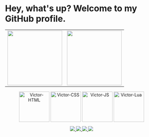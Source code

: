 # Hey, what's up? Welcome to my GitHub profile.

<table>
  <tr>
    <td>
      <img height="180em" src="https://github-readme-stats.vercel.app/api?username=victordev3&show_icons=true&theme=tokyonight&include_all_commits=true&count_private=true"/>
    </td>
    <td>
      <img height="180em" src="https://github-readme-stats.vercel.app/api/top-langs/?username=victordev3&layout=compact&langs_count=6&theme=tokyonight"/>
    </td>
  </tr>
</table>

<!-- ÍCONES = -->
<p align="center">
  <img align="center" alt="Victor-HTML" width="100" src="https://img.icons8.com/color/2x/html-5.png"/>
  <img align="center" alt="Victor-CSS" width="100" src="https://img.icons8.com/color/2x/css3.png"/>
  <img align="center" alt="Victor-JS" width="100" src="https://static.vecteezy.com/system/resources/previews/027/127/560/non_2x/javascript-logo-javascript-icon-transparent-free-png.png"/>
  <img align="center" alt="Victor-Lua" width="100" src="https://cdn.jsdelivr.net/gh/devicons/devicon@latest/icons/lua/lua-original.svg"/>
</p>

<!-- = SOCIAIS -->
<div align="center"> 
  <a href="https://www.instagram.com/_leehxd/" target="_blank">
    <img src="https://img.shields.io/badge/-Instagram-%23E4405F?style=for-the-badge&logo=instagram&logoColor=white"/>
  </a>
  <a href="mailto:bielst1390@gmail.com">
    <img src="https://img.shields.io/badge/-Gmail-%23333?style=for-the-badge&logo=gmail&logoColor=white"/>
  </a>
  <a href="#" target="_blank">
    <img src="https://img.shields.io/badge/-LinkedIn-%230077B5?style=for-the-badge&logo=linkedin&logoColor=white"/>
  </a>
  <a href="#" target="_blank">
    <img src="https://img.shields.io/badge/Discord-7289DA?style=for-the-badge&logo=discord&logoColor=white"/>
  </a>
</div>
